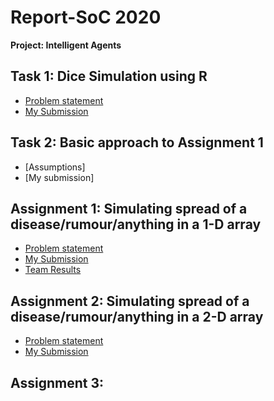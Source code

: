 # Report-SoC 2020

**Project: Intelligent Agents**

## Task 1: Dice Simulation using R
* [Problem statement](https://github.com/divyanshikamra/Report-SoC2020/blob/master/Submission/Task1-Dice%20Simulation/ProblemStatement-Task%201.pdf )
* [My Submission](https://github.com/divyanshikamra/Report-SoC2020/blob/master/Submission/Task1-Dice%20Simulation )

## Task 2: Basic approach to Assignment 1
* [Assumptions]
* [My submission]

## Assignment 1: Simulating spread of a disease/rumour/anything in a 1-D array
* [Problem statement](https://github.com/divyanshikamra/Intelligent-Agents )
* [My Submission](https://github.com/divyanshikamra/Intelligent-Agents)
* [Team Results](https://docs.google.com/spreadsheets/d/10FrS48lpKSq90jhKPP6wHfa9FxE76ypXISpi8zBEJ-c)

## Assignment 2: Simulating spread of a disease/rumour/anything in a 2-D array
* [Problem statement](https://github.com/divyanshikamra/Intelligent-Agents )
* [My Submission](https://github.com/divyanshikamra/Intelligent-Agents)

## Assignment 3: 
